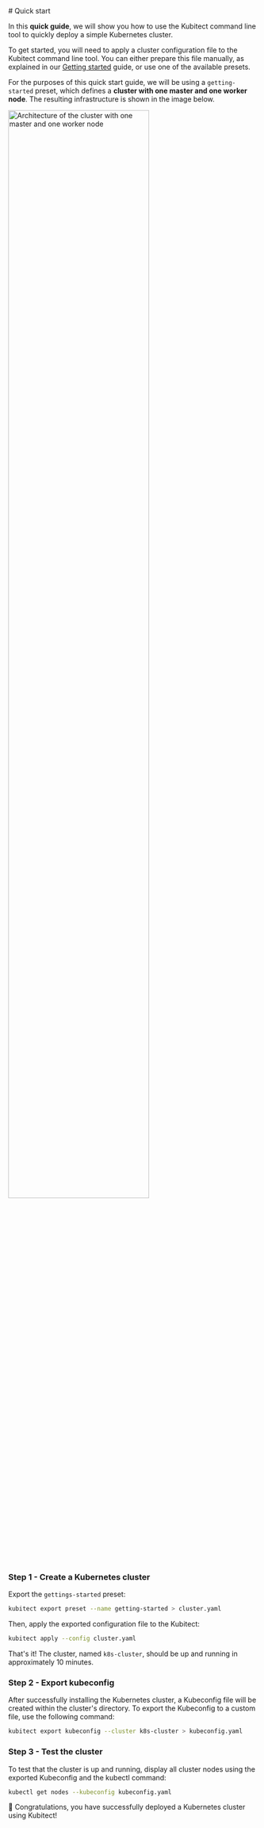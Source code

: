 <div markdown="1" class="text-center">
# Quick start
</div>

<div markdown="1" class="text-justify">

In this **quick guide**, we will show you how to use the Kubitect command line tool to quickly deploy a simple Kubernetes cluster.

To get started, you will need to apply a cluster configuration file to the Kubitect command line tool.
You can either prepare this file manually, as explained in our [Getting started](../getting-started) guide, or use one of the available presets.

For the purposes of this quick start guide, we will be using a `getting-started` preset, which defines a **cluster with one master and one worker node**.
The resulting infrastructure is shown in the image below.

<div class="text-center">
  <img
    class="mobile-w-100"
    src="../../assets/images/img_topology-1m1w-arch.png"
    alt="Architecture of the cluster with one master and one worker node"
    width="75%">
</div>

### Step 1 - Create a Kubernetes cluster

Export the `gettings-started` preset:

```sh
kubitect export preset --name getting-started > cluster.yaml
```

Then, apply the exported configuration file to the Kubitect:

```sh
kubitect apply --config cluster.yaml
```

That's it! The cluster, named `k8s-cluster`, should be up and running in approximately 10 minutes.

### Step 2 - Export kubeconfig

After successfully installing the Kubernetes cluster, a Kubeconfig file will be created within the cluster's directory.
To export the Kubeconfig to a custom file, use the following command:

```sh
kubitect export kubeconfig --cluster k8s-cluster > kubeconfig.yaml
```

### Step 3 - Test the cluster

To test that the cluster is up and running, display all cluster nodes using the exported Kubeconfig and the kubectl command:

```sh
kubectl get nodes --kubeconfig kubeconfig.yaml
```

:clap: Congratulations, you have successfully deployed a Kubernetes cluster using Kubitect!

</div>
